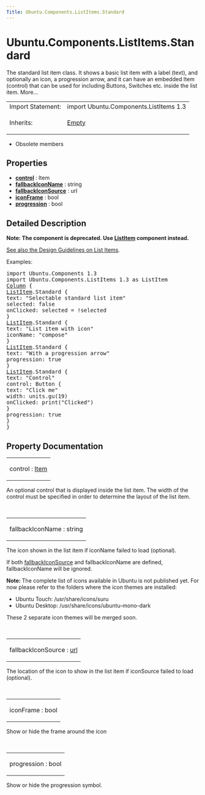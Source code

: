 ```yaml
---
Title: Ubuntu.Components.ListItems.Standard
---
```


# Ubuntu.Components.ListItems.Standard

<span class="subtitle"></span>
<!-- $$$Standard-brief -->
<p>The standard list item class. It shows a basic list item with a label (text), and optionally an icon, a progression arrow, and it can have an embedded Item (control) that can be used for including Buttons, Switches etc. inside the list item. More...</p>
<!-- @@@Standard -->
<table class="alignedsummary">
<tr><td class="memItemLeft rightAlign topAlign"> Import Statement:</td><td class="memItemRight bottomAlign"> import Ubuntu.Components.ListItems 1.3</td></tr><tr><td class="memItemLeft rightAlign topAlign"> Inherits:</td><td class="memItemRight bottomAlign"> <p><a href="Ubuntu.Components.ListItems.Empty.md">Empty</a></p>
</td></tr></table><ul>
<li>Obsolete members</li>
</ul>
<h2 id="properties">Properties</h2>
<ul>
<li class="fn"><b><b><a href="#control-prop">control</a></b></b> : Item</li>
<li class="fn"><b><b><a href="#fallbackIconName-prop">fallbackIconName</a></b></b> : string</li>
<li class="fn"><b><b><a href="#fallbackIconSource-prop">fallbackIconSource</a></b></b> : url</li>
<li class="fn"><b><b><a href="#iconFrame-prop">iconFrame</a></b></b> : bool</li>
<li class="fn"><b><b><a href="#progression-prop">progression</a></b></b> : bool</li>
</ul>
<!-- $$$Standard-description -->
<h2 id="details">Detailed Description</h2>
</p>
<p><b>Note: </b><b>The component is deprecated. Use <a href="Ubuntu.Components.ListItem.md">ListItem</a> component instead.</b></p><p><a href="http://design.ubuntu.com/apps/building-blocks/list-items">See also the Design Guidelines on List Items</a>.</p>
<p>Examples:</p>
<pre class="qml">import Ubuntu.Components 1.3
import Ubuntu.Components.ListItems 1.3 as ListItem
<span class="type"><a href="../sdk-14.10/QtQuick.Column.md">Column</a></span> {
<span class="type"><a href="Ubuntu.Components.ListItem.md">ListItem</a></span>.Standard {
<span class="name">text</span>: <span class="string">&quot;Selectable standard list item&quot;</span>
<span class="name">selected</span>: <span class="number">false</span>
<span class="name">onClicked</span>: <span class="name">selected</span> <span class="operator">=</span> !<span class="name">selected</span>
}
<span class="type"><a href="Ubuntu.Components.ListItem.md">ListItem</a></span>.Standard {
<span class="name">text</span>: <span class="string">&quot;List item with icon&quot;</span>
<span class="name">iconName</span>: <span class="string">&quot;compose&quot;</span>
}
<span class="type"><a href="Ubuntu.Components.ListItem.md">ListItem</a></span>.Standard {
<span class="name">text</span>: <span class="string">&quot;With a progression arrow&quot;</span>
<span class="name">progression</span>: <span class="number">true</span>
}
<span class="type"><a href="Ubuntu.Components.ListItem.md">ListItem</a></span>.Standard {
<span class="name">text</span>: <span class="string">&quot;Control&quot;</span>
<span class="name">control</span>: <span class="name">Button</span> {
<span class="name">text</span>: <span class="string">&quot;Click me&quot;</span>
<span class="name">width</span>: <span class="name">units</span>.<span class="name">gu</span>(<span class="number">19</span>)
<span class="name">onClicked</span>: <span class="name">print</span>(<span class="string">&quot;Clicked&quot;</span>)
}
<span class="name">progression</span>: <span class="number">true</span>
}
}</pre>
<!-- @@@Standard -->
<h2>Property Documentation</h2>
<!-- $$$control -->
<table class="qmlname"><tr valign="top" id="control-prop"><td class="tblQmlPropNode"><p><span class="name">control</span> : <span class="type"><a href="../sdk-14.10/QtQuick.Item.md">Item</a></span></p></td></tr></table><p>An optional control that is displayed inside the list item. The width of the control must be specified in order to determine the layout of the list item.</p>
<!-- @@@control -->
<br/>
<!-- $$$fallbackIconName -->
<table class="qmlname"><tr valign="top" id="fallbackIconName-prop"><td class="tblQmlPropNode"><p><span class="name">fallbackIconName</span> : <span class="type">string</span></p></td></tr></table><p>The icon shown in the list item if iconName failed to load (optional).</p>
<p>If both <a href="#fallbackIconSource-prop">fallbackIconSource</a> and fallbackIconName are defined, fallbackIconName will be ignored.</p>
<p><b>Note: </b>The complete list of icons available in Ubuntu is not published yet. For now please refer to the folders where the icon themes are installed:</p><ul>
<li>Ubuntu Touch: /usr/share/icons/suru</li>
<li>Ubuntu Desktop: /usr/share/icons/ubuntu-mono-dark</li>
</ul>
<p>These 2 separate icon themes will be merged soon.</p>
<!-- @@@fallbackIconName -->
<br/>
<!-- $$$fallbackIconSource -->
<table class="qmlname"><tr valign="top" id="fallbackIconSource-prop"><td class="tblQmlPropNode"><p><span class="name">fallbackIconSource</span> : <span class="type"><a href="http://doc.qt.io/qt-5/qml-url.html">url</a></span></p></td></tr></table><p>The location of the icon to show in the list item if iconSource failed to load (optional).</p>
<!-- @@@fallbackIconSource -->
<br/>
<!-- $$$iconFrame -->
<table class="qmlname"><tr valign="top" id="iconFrame-prop"><td class="tblQmlPropNode"><p><span class="name">iconFrame</span> : <span class="type">bool</span></p></td></tr></table><p>Show or hide the frame around the icon</p>
<!-- @@@iconFrame -->
<br/>
<!-- $$$progression -->
<table class="qmlname"><tr valign="top" id="progression-prop"><td class="tblQmlPropNode"><p><span class="name">progression</span> : <span class="type">bool</span></p></td></tr></table><p>Show or hide the progression symbol.</p>
<!-- @@@progression -->
<br/>
